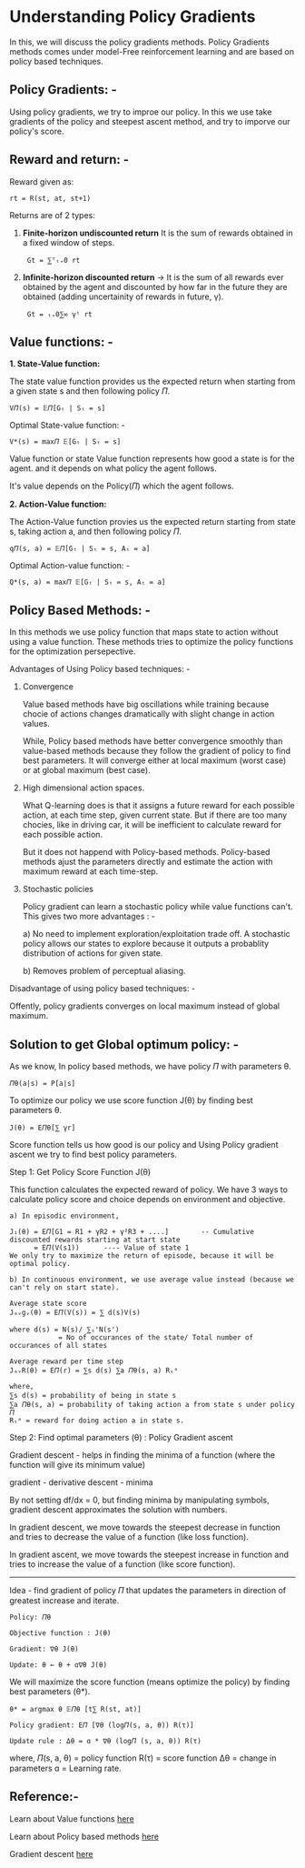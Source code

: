 # Understanding Policy Gradients

In this, we will discuss the policy gradients methods. Policy Gradients methods comes under  model-Free reinforcement learning and are based on policy based techniques.

## Policy Gradients: -

Using policy gradients, we try to improe our policy. In this we use take gradients of the policy and steepest ascent method, and try to imporve our policy's score.

## Reward and return: -

Reward given as:

    rt = R(st, at, st+1)

Returns are of 2 types:

1. **Finite-horizon undiscounted return** 
It is the sum of rewards obtained in a fixed window of steps.

        Gt = ⅀ᵀₜ₌0 rt

2. **Infinite-horizon discounted return** -> It is the sum of all rewards ever obtained by the agent and discounted by how far in the future they are obtained (adding uncertainity of rewards in future, γ).

        Gt = ₜ₌0⅀∞ γᵗ rt

## Value functions: -

**1. State-Value function:**

The state value function provides us the expected return when starting from a given state s and then following policy 𝛱.

    V𝛱(s) = 𝔼𝛱[Gₜ | Sₜ = s]

Optimal State-value function: -

    V*(s) = max𝛱 𝔼[Gₜ | Sₜ = s]

Value function or state Value function represents how good a state is for the agent. and it depends on what policy the agent follows.

It's value depends on the Policy(𝛱) which the agent follows.

**2. Action-Value function:**

The Action-Value function provies us the expected return starting from state s, taking action a, and then following policy 𝛱.

    q𝛱(s, a) = 𝔼𝛱[Gₜ | Sₜ = s, Aₜ = a]

Optimal Action-value function: -

    Q*(s, a) = max𝛱 𝔼[Gₜ | Sₜ = s, Aₜ = a]

## Policy Based Methods: -

In this methods we use policy function that maps state to action without using a value function. These methods tries to optimize the policy functions for the optimization persepective.

Advantages of Using Policy based techniques: -

1. Convergence

    Value based methods have big oscillations while training because chocie of actions changes dramatically with slight change in action values.
 
    While, Policy based methods have better convergence smoothly than value-based methods because they follow the gradient of policy to find best parameters. It will converge either at local maximum (worst case) or at global maximum (best case).

2. High dimensional action spaces.

    What Q-learning does is that it assigns a future reward for each possible action, at each time step, given current state. But if there are too many chocies, like in driving car, it will be inefficient to calculate reward for each possible action.

    But it does not happend with Policy-based methods. Policy-based methods ajust the parameters directly and estimate the action with maximum reward at each time-step.

3. Stochastic policies

    Policy gradient can learn a stochastic policy while value functions can't. This gives two more advantages : -

    a) No need to implement exploration/exploitation trade off. A stochastic policy allows our states to explore because it outputs a probablity distribution of actions for given state.

    b) Removes problem of perceptual aliasing.

Disadvantage of using policy based techniques: -

Offently, policy gradients converges on local maximum instead of global maximum.

## Solution to get Global optimum policy: -

As we know, In policy based methods, we have policy 𝛱 with parameters θ.

    𝛱θ(a|s) = P[a|s]

To optimize our policy we use score function J(θ) by finding best parameters θ.

    J(θ) = E𝛱θ[⅀ γr]

Score function tells us how good is our policy and Using Policy gradient ascent we try to find best policy parameters.

Step 1: Get Policy Score Function J(θ)

This function calculates the expected reward of policy.
We have 3 ways to calculate policy score and choice depends on environment and objective.

    a) In episodic environment,

    J₁(θ) = E𝛱[G1 = R1 + γR2 + γ²R3 + ....]        -- Cumulative discounted rewards starting at start state
          = E𝛱(V(s1))      ---- Value of state 1
    We only try to maximize the return of episode, because it will be optimal policy.

    b) In continuous environment, we use average value instead (because we can't rely on start state).

    Average state score
    Jₐᵥgᵥ(θ) = E𝛱(V(s)) = ⅀ d(s)V(s)

    where d(s) = N(s)/ ⅀ₛ'N(s') 
                = No of occurances of the state/ Total number of occurances of all states

    Average reward per time step
    JₐᵥR(θ) = E𝛱(r) = ⅀s d(s) ⅀a 𝛱θ(s, a) Rₛᵃ

    where,
    ⅀s d(s) = probability of being in state s
    ⅀a 𝛱θ(s, a) = probability of taking action a from state s under policy 𝛱
    Rₛᵃ = reward for doing action a in state s. 

Step 2: Find optimal parameters (θ) : Policy Gradient ascent

Gradient descent - helps in finding the minima of a function (where the function will give its minimum value)

gradient - derivative
descent - minima

By not setting df/dx = 0, but
finding minima by manipulating symbols, gradient descent approximates the solution with numbers.

In gradient descent, we move towards the steepest decrease in function
and tries to decrease the value of a function (like loss function).

In gradient ascent, we move towards the steepest increase in function and tries to increase the value of a function (like score function).

--------------------

Idea - find gradient of policy 𝛱 that updates the parameters in direction of greatest increase and iterate.

``Policy: 𝛱θ``

``Objective function : J(θ)``

``Gradient: ∇θ J(θ)``

``Update: θ ← θ + ɑ∇θ J(θ)``

We will maximize the score function (means optimize the policy) by finding best parameters (θ*).

``θ* = argmax θ 𝔼𝛱θ [t⅀ R(st, at)]``

``Policy gradient: E𝛱 [∇θ (log𝛱(s, a, θ)) R(τ)]``

``Update rule : Δθ = ɑ * ∇θ (log𝛱 (s, a, θ)) R(τ)``

where,
𝛱(s, a, θ) = policy function
R(τ) = score function
Δθ = change in parameters
ɑ = Learning rate.

## Reference:-

Learn about Value functions [here](https://medium.com/@m.alzantot/deep-reinforcement-learning-demysitifed-episode-2-policy-iteration-value-iteration-and-q-978f9e89ddaa)

Learn about Policy based methods [here](https://www.freecodecamp.org/news/an-introduction-to-policy-gradients-with-cartpole-and-doom-495b5ef2207f/)

Gradient descent [here](https://www.khanacademy.org/math/multivariable-calculus/applications-of-multivariable-derivatives/optimizing-multivariable-functions/a/what-is-gradient-descent)